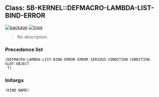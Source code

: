 ## Class: SB-KERNEL::DEFMACRO-LAMBDA-LIST-BIND-ERROR
[![package](https://img.shields.io/badge/Package-SB--KERNEL-5f9ea0.svg?style=social&colorA=999999)](../) [![type](https://img.shields.io/badge/Type-Class-5f9ea0.svg?style=social&colorA=999999)](../#class) 

> No description.

### Precedence list
```
(DEFMACRO-LAMBDA-LIST-BIND-ERROR ERROR SERIOUS-CONDITION CONDITION SLOT-OBJECT
 T)
```
### Initargs
```
(KIND NAME)
```
